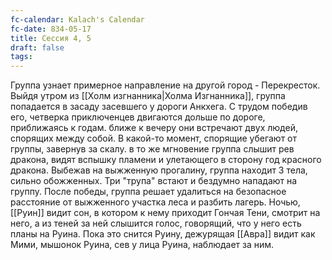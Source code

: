 ```yaml
---
fc-calendar: Kalach's Calendar
fc-date: 834-05-17
title: Сессия 4, 5
draft: false
tags:
---
```

Группа узнает примерное направление на другой город - Перекресток. Выйдя утром из [[Холм изгнанника|Холма Изгнанника]], группа попадается в засаду засевшего у дороги Анкхега. С трудом победив его, четверка приключенцев двигаются дольше по дороге, приближаясь к годам. ближе к вечеру они встречают двух людей, спорящих между собой. В какой-то момент, спорящие убегают от группы, завернув за скалу. в то же мгновение группа слышит рев дракона, видят вспышку пламени и улетающего в сторону год красного дракона. Выбежав на выжженную прогалину, группа находит 3 тела, сильно обожженных. Три "трупа" встают и бездумно нападают на группу. После победы, группа решает удалиться на безопасное расстояние от выжженного участка леса и разбить лагерь. Ночью, [[Руин]] видит сон, в котором к нему приходит Гончая Тени, смотрит на него, а из теней за ней слышится голос, говорящий, что у него есть планы на Руина. Пока это снится Руину, дежурящая [[Авра]] видит как Мими, мышонок Руина, сев у лица Руина, наблюдает за ним.